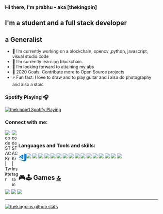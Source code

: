 ### Hi there, I'm prabhu - aka [thekingpin]

## I'm a student and a full stack developer

## a Generalist

- 🔭 I’m currently working on a blockchain, opencv ,python, javascript, visual studio code
- 🌱 I’m currently learning blockchain.
- 👯 I’m looking forward to attaining my abs
- 🥅 2020 Goals: Contribute more to Open Source projects
- ⚡ Fun fact: I love to draw and to play guitar and i also do photography and also a stoic
### Spotify Playing 🎧

[<img src="https://now-playing-codestackr.vercel.app/api/spotify-playing" alt="thekinpin1 Spotify Playing" width="350" />](https://open.spotify.com/user/97uwax0hu07ow95c4qrgjlqkk?si=PXL_VGWFQl-KmVo02Rbk6g)

### Connect with me:

[<img align="left" alt="codeSTACKr | Twitter" width="22px" src="https://cdn.jsdelivr.net/npm/simple-icons@v3/icons/twitter.svg" />][twitter]

[<img align="left" alt="codeSTACKr | Instagram" width="22px" src="https://cdn.jsdelivr.net/npm/simple-icons@v3/icons/instagram.svg" />][instagram]


<br />

### Languages and Tools and skills:

<img align="left" alt="Visual Studio Code" width="26px" src="https://raw.githubusercontent.com/github/explore/80688e429a7d4ef2fca1e82350fe8e3517d3494d/topics/visual-studio-code/visual-studio-code.png" />
<img src="https://img.shields.io/badge/python-%233776AB.svg?&style=for-the-badge&logo=python&logoColor=white" /> <img src="https://img.shields.io/badge/html-%23239120.svg?&style=for-the-badge&logo=html5&logoColor=white" /> <img src="https://img.shields.io/badge/css-%23239120.svg?&style=for-the-badge&logo=css3&logoColor=white" /> <img src="https://img.shields.io/badge/javascript-%23F7DF1E.svg?&style=for-the-badge&logo=javascript&logoColor=black" /> <img src="https://img.shields.io/badge/node.js%20-%2343853D.svg?&style=for-the-badge&logo=node.js&logoColor=white"/>          <img src="https://img.shields.io/badge/javascript%20-%23323330.svg?&style=for-the-badge&logo=javascript&logoColor=%23F7DF1E"/> <img src="https://img.shields.io/badge/typescript%20-%23007ACC.svg?&style=for-the-badge&logo=typescript&logoColor=white"/>    <img src="https://img.shields.io/badge/html5%20-%23E34F26.svg?&style=for-the-badge&logo=html5&logoColor=white"/>              <img src="https://img.shields.io/badge/css3%20-%231572B6.svg?&style=for-the-badge&logo=css3&logoColor=white"/>             <img src="https://img.shields.io/badge/python%20-%2314354C.svg?&style=for-the-badge&logo=python&logoColor=white"/>           <img src="https://img.shields.io/badge/c%20-%2300599C.svg?&style=for-the-badge&logo=c&logoColor=white"/>                      <img src="https://img.shields.io/badge/c++%20-%2300599C.svg?&style=for-the-badge&logo=c%2B%2B&logoColor=white"/>               <img src="https://img.shields.io/badge/c%23%20-%23239120.svg?&style=for-the-badge&logo=c-sharp&logoColor=white"/>                                           <img src="https://img.shields.io/badge/react%20-%2320232a.svg?&style=for-the-badge&logo=react&logoColor=%2361DAFB"/>         <img src="https://img.shields.io/badge/angular.js%20-%23E23237.svg?&style=for-the-badge&logo=angularjs&logoColor=white"/>         <img src="https://img.shields.io/badge/Flutter%20-%2302569B.svg?&style=for-the-badge&logo=Flutter&logoColor=white" />     

<br />
<br />


## 🎮🕹 Games [🔝](#welcome-badges-4-readmemd-profile)


<img src="https://img.shields.io/badge/playstation-%23003791.svg?&style=for-the-badge&logo=playstation&logoColor=white" /> 

<img src="https://img.shields.io/badge/xbox-%23107C10.svg?&style=for-the-badge&logo=xbox&logoColor=white" /> 

<img src="https://img.shields.io/badge/counter%20strike-%23000000.svg?&style=for-the-badge&logo=counter-strike" /> 

---

[![thekingpins github stats](https://github-readme-stats.vercel.app/api?username=thekingpin1&show_icons=true&theme=radical)](https://github.com/thekingpin1/github-readme-stats)

[twitter]: https://twitter.com/prabhu69006243
 
[instagram]: https://instagram.com/prabhumishra

